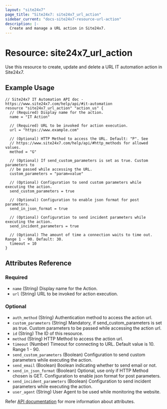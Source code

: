 ```yaml
---
layout: "site24x7"
page_title: "Site24x7: site24x7_url_action"
sidebar_current: "docs-site24x7-resource-url-action"
description: |-
  Create and manage a URL action in Site24x7.
---
```


# Resource: site24x7\_url\_action

Use this resource to create, update and delete a URL IT automation action in Site24x7.

## Example Usage

```hcl
// Site24x7 IT Automation API doc - https://www.site24x7.com/help/api/#it-automation
resource "site24x7_url_action" "action_us" {
  // (Required) Display name for the action.
  name = "IT Action"

  // (Required) URL to be invoked for action execution.
  url = "https://www.example.com"

  // (Optional) HTTP Method to access the URL. Default: "P". See
  // https://www.site24x7.com/help/api/#http_methods for allowed values.
  method = "G"

  // (Optional) If send_custom_parameters is set as true. Custom parameters to
  // be passed while accessing the URL.
  custom_parameters = "param=value"

  // (Optional) Configuration to send custom parameters while executing the action.
  send_custom_parameters = true

  // (Optional) Configuration to enable json format for post parameters.
  send_in_json_format = true

  // (Optional) Configuration to send incident parameters while executing the action.
  send_incident_parameters = true

  // (Optional) The amount of time a connection waits to time out. Range 1 - 90. Default: 30.
  timeout = 10
}
```

## Attributes Reference

### Required

* `name` (String) Display name for the Action.
* `url` (String) URL to be invoked for action execution.

### Optional

* `auth_method` (String) Authentication method to access the action url.
* `custom_parameters` (String) Mandatory, if send_custom_parameters is set as true. Custom parameters to be passed while accessing the action url.
* `id` (String) The ID of this resource.
* `method` (String) HTTP Method to access the action url.
* `timeout` (Number) Timeout for connecting to URL. Default value is 10. Range 1 - 90.
* `send_custom_parameters` (Boolean) Configuration to send custom parameters while executing the action.
* `send_email` (Boolean) Boolean indicating whether to send email or not.
* `send_in_json_format` (Boolean) Optional, use only if HTTP Method chosen is GET. Configuration to enable json format for post parameters.
* `send_incident_parameters` (Boolean) Configuration to send incident parameters while executing the action.
* `user_agent` (String) User Agent to be used while monitoring the website.

Refer [API documentation](https://www.site24x7.com/help/api/#it-automation) for more information about attributes.

